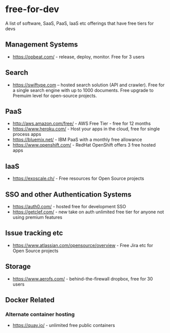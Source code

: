 # free-for-dev
A list of software, SaaS, PaaS, IaaS etc offerings that have free tiers for devs

## Management Systems

  * https://opbeat.com/ - release, deploy, monitor.  Free for 3 users

## Search

  * https://swiftype.com – hosted search solution (API and crawler). Free for a single search engine with up to 1000 documents. Free upgrade to Premuim level for open-source projects.

## PaaS

  * http://aws.amazon.com/free/ - AWS Free Tier - free for 12 months
  * https://www.heroku.com/ - Host your apps in the cloud, free for single process apps
  * https://bluemix.net/ - IBM PaaS with a monthly free allowance
  * https://www.openshift.com/ - RedHat OpenShift offers 3 free hosted apps

## IaaS

  * https://exoscale.ch/ - Free resources for Open Source projects

## SSO and other Authentication Systems

  * https://auth0.com/ - hosted free for development SSO
  * https://getclef.com/ - new take on auth unlimited free tier for anyone not using premium features

## Issue tracking etc

   * https://www.atlassian.com/opensource/overview - Free Jira etc for Open Source projects

## Storage
  
   * https://www.aerofs.com/ - behind-the-firewall dropbox, free for 30 users

## Docker Related
### Alternate container hosting

  * https://quay.io/ - unlimited free public containers
